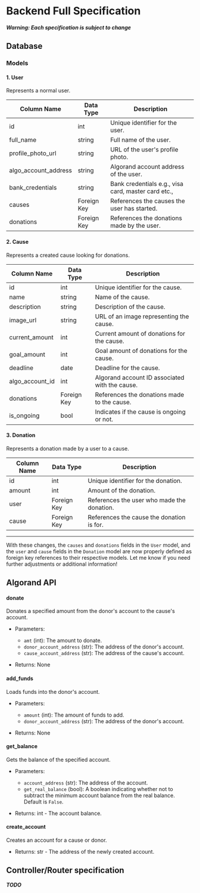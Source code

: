 # Backend Full Specification
***Warning: Each specification is subject to change*** 

## Database

### Models

#### 1. User
Represents a normal user.

| Column Name          | Data Type | Description                              |
|----------------------|-----------|------------------------------------------|
| id                   | int       | Unique identifier for the user.          |
| full_name            | string    | Full name of the user.                   |
| profile_photo_url    | string    | URL of the user's profile photo.         |
| algo_account_address | string    | Algorand account address of the user.    |
| bank_credentials     | string    | Bank credentials e.g., visa card, master card etc., |
| causes               | Foreign Key | References the causes the user has started. |
| donations            | Foreign Key | References the donations made by the user. |

#### 2. Cause
Represents a created cause looking for donations.

| Column Name      | Data Type | Description                                |
|------------------|-----------|--------------------------------------------|
| id               | int       | Unique identifier for the cause.           |
| name             | string    | Name of the cause.                         |
| description      | string    | Description of the cause.                  |
| image_url        | string    | URL of an image representing the cause.    |
| current_amount   | int       | Current amount of donations for the cause. |
| goal_amount      | int       | Goal amount of donations for the cause.    |
| deadline         | date      | Deadline for the cause.                    |
| algo_account_id  | int       | Algorand account ID associated with the cause. |
| donations        | Foreign Key | References the donations made to the cause. |
| is_ongoing       | bool      | Indicates if the cause is ongoing or not.  |

#### 3. Donation
Represents a donation made by a user to a cause.

| Column Name | Data Type | Description                            |
|-------------|-----------|----------------------------------------|
| id          | int       | Unique identifier for the donation.    |
| amount      | int       | Amount of the donation.                |
| user        | Foreign Key | References the user who made the donation. |
| cause       | Foreign Key | References the cause the donation is for.   |

---

With these changes, the `causes` and `donations` fields in the `User` model, and the `user` and `cause` fields in the `Donation` model are now properly defined as foreign key references to their respective models. Let me know if you need further adjustments or additional information!

## Algorand API

#### donate
Donates a specified amount from the donor's account to the cause's account.

- Parameters:
  - `amt` (int): The amount to donate.
  - `donor_account_address` (str): The address of the donor's account.
  - `cause_account_address` (str): The address of the cause's account.
  
- Returns: None

#### add_funds
Loads funds into the donor's account.

- Parameters:
  - `amount` (int): The amount of funds to add.
  - `donor_account_address` (str): The address of the donor's account.

- Returns: None

#### get_balance
Gets the balance of the specified account.

- Parameters:
  - `account_address` (str): The address of the account.
  - `get_real_balance` (bool): A boolean indicating whether not to subtract the minimum account balance from the real balance. Default is `False`.

- Returns: int - The account balance.

#### create_account
Creates an account for a cause or donor.

- Returns: str - The address of the newly created account.

## Controller/Router specification
***TODO***

